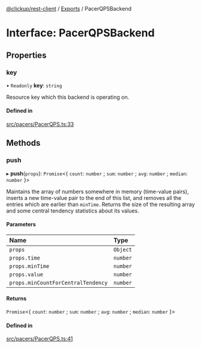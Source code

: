 [@clickup/rest-client](../README.md) / [Exports](../modules.md) / PacerQPSBackend

# Interface: PacerQPSBackend

## Properties

### key

• `Readonly` **key**: `string`

Resource key which this backend is operating on.

#### Defined in

[src/pacers/PacerQPS.ts:33](https://github.com/clickup/rest-client/blob/master/src/pacers/PacerQPS.ts#L33)

## Methods

### push

▸ **push**(`props`): `Promise`<{ `count`: `number` ; `sum`: `number` ; `avg`: `number` ; `median`: `number`  }\>

Maintains the array of numbers somewhere in memory (time-value pairs),
inserts a new time-value pair to the end of this list, and removes all the
entries which are earlier than `minTime`. Returns the size of the resulting
array and some central tendency statistics about its values.

#### Parameters

| Name | Type |
| :------ | :------ |
| `props` | `Object` |
| `props.time` | `number` |
| `props.minTime` | `number` |
| `props.value` | `number` |
| `props.minCountForCentralTendency` | `number` |

#### Returns

`Promise`<{ `count`: `number` ; `sum`: `number` ; `avg`: `number` ; `median`: `number`  }\>

#### Defined in

[src/pacers/PacerQPS.ts:41](https://github.com/clickup/rest-client/blob/master/src/pacers/PacerQPS.ts#L41)
